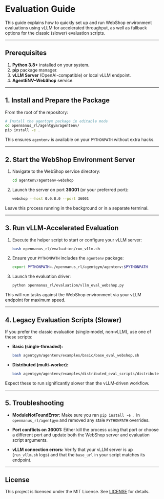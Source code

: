 # Evaluation Guide

This guide explains how to quickly set up and run WebShop environment evaluations using vLLM for accelerated throughput, as well as fallback options for the classic (slower) evaluation scripts.

---

## Prerequisites

1. **Python 3.8+** installed on your system.
2. **pip** package manager.
3. **vLLM Server** (OpenAI-compatible) or local vLLM endpoint.
4. **AgentENV–WebShop** service.

---

## 1. Install and Prepare the Package

From the root of the repository:

```bash
# Install the agentgym package in editable mode
cd openmanus_rl/agentgym/agentenv/
pip install -e .
```

This ensures `agentenv` is available on your `PYTHONPATH` without extra hacks.

---

## 2. Start the WebShop Environment Server

1. Navigate to the WebShop service directory:

   ```bash
   cd agentenv/agentenv-webshop
   ```

2. Launch the server on port **36001** (or your preferred port):

   ```bash
   webshop --host 0.0.0.0 --port 36001
   ```

Leave this process running in the background or in a separate terminal.

---

## 3. Run vLLM‑Accelerated Evaluation

1. Execute the helper script to start or configure your vLLM server:

   ```bash
   bash openmanus_rl/evaluation/run_vllm.sh
   ```

2. Ensure your `PYTHONPATH` includes the `agentenv` package:

   ```bash
   export PYTHONPATH=./openmanus_rl/agentgym/agentenv:$PYTHONPATH
   ```

3. Launch the evaluation driver:

   ```bash
   python openmanus_rl/evaluation/vllm_eval_webshop.py
   ```

This will run tasks against the WebShop environment via your vLLM endpoint for maximum speed.

---

## 4. Legacy Evaluation Scripts (Slower)

If you prefer the classic evaluation (single‑model, non‑vLLM), use one of these scripts:

* **Basic (single‑threaded):**

  ```bash
  bash agentgym/agentenv/examples/basic/base_eval_webshop.sh
  ```

* **Distributed (multi‑worker):**

  ```bash
  bash agentgym/agentenv/examples/distributed_eval_scripts/distributed_eval_webshop.sh
  ```

Expect these to run significantly slower than the vLLM‑driven workflow.

---

## 5. Troubleshooting

* **ModuleNotFoundError:**
  Make sure you ran `pip install -e .` in `openmanus_rl/agentgym` and removed any stale `PYTHONPATH` overrides.

* **Port conflicts on 36001:**
  Either kill the process using that port or choose a different port and update both the WebShop server and evaluation script arguments.

* **vLLM connection errors:**
  Verify that your vLLM server is up (`run_vllm.sh` logs) and that the `base_url` in your script matches its endpoint.

---

## License

This project is licensed under the MIT License. See [LICENSE](../../LICENSE) for details.
